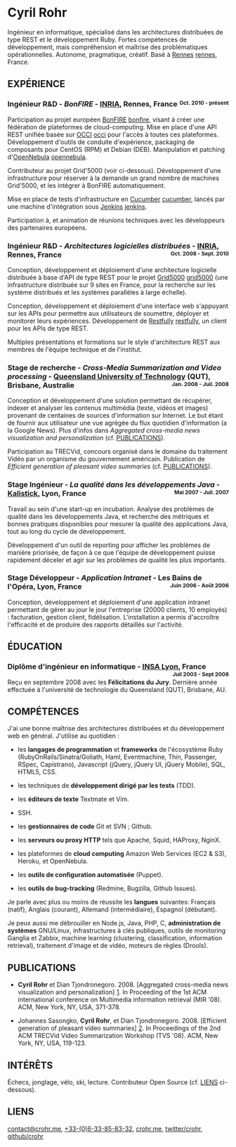 <style>
body {
  margin: 20px;
  margin-bottom: 60px;
  margin-top: 60px;
}
</style>

# Cyril Rohr

Ingénieur en informatique, spécialisé dans les architectures distribuées de
type REST et le développement Ruby. Fortes compétences de développement, mais
compréhension et maîtrise des problématiques opérationnelles. Autonome,
pragmatique, créatif. Basé à [Rennes] [rennes], France.

[rennes]: http://maps.google.com/maps?f=q&source=s_q&hl=en&geocode=&q=Rennes,+France&sll=37.0625,-95.677068&sspn=60.288153,97.119141&ie=UTF8&hq=&hnear=Rennes,+Ille-et-Vilaine,+Brittany,+France&z=13


## EXPÉRIENCE

### Ingénieur R&D - *BonFIRE* - [INRIA](http://inria.fr), Rennes, France <div style="font-size: 12px; float: right">Oct. 2010 - présent</div>

Participation au projet européen [BonFIRE] [bonfire], visant à créer une
fédération de plateformes de cloud-computing. Mise en place d'une API REST
unifiée basée sur [OCCI] [occi] pour l'accès à toutes ces plateformes.
Développement d'outils de conduite d'expérience, packaging de composants pour
CentOS (RPM) et Debian (DEB). Manipulation et patching d'[OpenNebula]
[opennebula].

Contributeur au projet Grid'5000 (voir ci-dessous). Développement d'une
infrastructure pour réserver à la demande un grand nombre de machines
Grid'5000, et les intégrer à BonFIRE automatiquement.

Mise en place de tests d'infrastructure en [Cucumber] [cucumber], lancés par
une machine d'intégration sous [Jenkins] [jenkins].

Participation à, et animation de réunions techniques avec les développeurs
des partenaires européens.

[occi]: http://occi-wg.org/
[bonfire]: http://www.bonfire-project.eu/
[cucumber]: http://cukes.info/
[jenkins]: http://jenkins-ci.org/
[opennebula]: http://opennebula.org/

### Ingénieur R&D - *Architectures logicielles distribuées* - [INRIA](http://inria.fr), Rennes, France <div style="font-size: 12px; float: right">Oct. 2008 - Sept. 2010</div>

Conception, développement et déploiement d'une architecture logicielle
distribuée à base d'API de type REST pour le projet [Grid5000] [grid5000] (une
infrastructure distribuée sur 9 sites en France, pour la recherche sur les
système distribués et les systèmes parallèles à large échelle).

Conception, développement et déploiement d'une interface web s'appuyant sur
les APIs pour permettre aux utilisateurs de soumettre, déployer et monitorer
leurs expériences. Développement de [Restfully] [restfully], un client pour
les APIs de type REST.

Multiples présentations et formations sur le style d'architecture REST aux
membres de l'équipe technique et de l'institut.

[grid5000]: http://www.grid5000.fr/
[restfully]: http://github.com/crohr/restfully

### Stage de recherche - *Cross-Media Summarization and Video processing* - [Queensland University of Technology](http://qut.edu.au) (QUT), Brisbane, Australie <div style="font-size: 12px; float: right">Jan. 2008 - Juil. 2008</div>

Conception et développement d'une solution permettant de récupérer, indexer et
analyser les contenus multimédia (texte, vidéos et images) provenant de
centaines de sources d'information sur Internet. Le but étant de fournir aux
utilisateur une vue agrégée du flux quotidien d'information (a la Google
News). Plus d'infos dans *Aggregated cross-media news visualization and
personalization* (cf. [PUBLICATIONS](#PUBLICATIONS)).

Participation au TRECVid, concours organisé dans le domaine du traitement
Vidéo par un organisme du gouvernement américain. Publication de *Efficient
generation of pleasant video summaries* (cf. [PUBLICATIONS](#PUBLICATIONS)).

### Stage Ingénieur - *La qualité dans les développements Java* - [Kalistick](http://kalistick.fr), Lyon, France <div style="font-size: 12px; float: right">Mai 2007 - Juil. 2007</div>

Travail au sein d'une start-up en incubation. Analyse des problèmes de
qualité dans les développements Java, et recherche des métriques et bonnes
pratiques disponibles pour mesurer la qualité des applications Java, tout au
long du cycle de développement. 

Développement d'un outil de reporting pour afficher les problèmes de manière
priorisée, de façon à ce que l'équipe de développement puisse rapidement
déceler et agir sur les problèmes de qualité les plus importants.

### Stage Développeur - *Application Intranet* - Les Bains de l'Opéra, Lyon, France <div style="font-size: 12px; float: right">Juin 2006 - Août 2006</div>

Conception, développement et déploiement d'une application intranet permettant
de gérer au jour le jour l'entreprise (20000 clients, 10 employés) :
facturation, gestion client, fidélisation. L'installation a permis d'accroître
l'efficacité et de produire des rapports détaillés sur l'activité.

## ÉDUCATION
### Diplôme d'ingénieur en informatique - [INSA Lyon](http://insa-lyon.fr/en), France <div style="font-size: 12px; float: right">Juil 2003 - Sept 2008</div>

Reçu en septembre 2008 avec les **Félicitations du Jury**. Dernière année
effectuée à l'université de technologie du Queensland (QUT), Brisbane, AU.

## COMPÉTENCES

J'ai une bonne maîtrise des architectures distribuées et du développement web
en général. J'utilise au quotidien :

* les **langages de programmation** et **frameworks** de l'écosystème Ruby
  (RubyOnRails/Sinatra/Goliath, Haml, Eventmachine, Thin, Passenger, RSpec,
  Capistrano), Javascript (jQuery, jQuery UI, jQuery Mobile), SQL, HTML5, CSS.

* les techniques de **développement dirigé par les tests** (TDD).

* les **éditeurs de texte** Textmate et Vim.

* SSH.

* les **gestionnaires de code** Git et SVN ; Github.

* les **serveurs ou proxy HTTP** tels que Apache, Squid, HAProxy, NginX.

* les plateformes de **cloud computing** Amazon Web Services (EC2 & S3),
  Heroku, et OpenNebula.

* les **outils de configuration automatisée** (Puppet).

* les **outils de bug-tracking** (Redmine, Bugzilla, Github Issues).

Je parle avec plus ou moins de réussite les **langues** suivantes: Français
(natif), Anglais (courant), Allemand (intermédiaire), Espagnol (débutant).

Je peux aussi me débrouiller en Node.js, Java, PHP, C, **administration de
systèmes** GNU/Linux, infrastructures à clés publiques, outils de monitoring
Ganglia et Zabbix, machine learning (clustering, classification, information
retrieval), traitement d'image et de vidéo, moteurs de règles (Drools).

## PUBLICATIONS

* **Cyril Rohr** et Dian Tjondronegoro. 2008. [Aggregated cross-media news
  visualization and personalization] [1]. In Proceeding of the 1st ACM
  international conference on Multimedia information retrieval (MIR '08). ACM,
  New York, NY, USA, 371-378.

* Johannes Sasongko, **Cyril Rohr**, et Dian Tjondronegoro. 2008. [Efficient
  generation of pleasant video summaries] [2]. In Proceedings of the 2nd ACM
  TRECVid Video Summarization Workshop (TVS '08). ACM, New York, NY, USA,
  119-123.

[1]: http://portal.acm.org/citation.cfm?id=1460157
[2]: http://portal.acm.org/citation.cfm?id=1463563.1463585


## INTÉRÊTS

Échecs, jonglage, vélo, ski, lecture. Contributeur Open Source (cf.
[LIENS](#LIENS) ci-dessous).

## LIENS

[contact@crohr.me](mailto:contact@crohr.me),
[+33-(0)6-33-85-83-32](tel:+33-6-33-85-83-32),
[crohr.me](http://crohr.me/),
[twitter/crohr](http://twitter.com/crohr),
[github/crohr](http://github.com/crohr)
